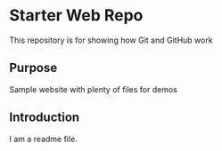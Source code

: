 # Starter Web Repo

This repository is for showing how Git and GitHub work

## Purpose

Sample website with plenty of files for demos

## Introduction
I am a readme file.